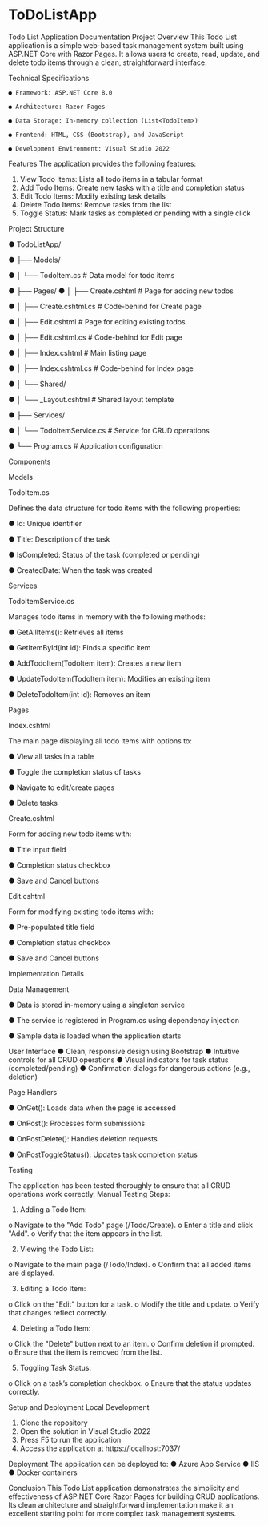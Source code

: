 # ToDoListApp
Todo List Application Documentation 
Project Overview 
This Todo List application is a simple web-based task management system built using ASP.NET Core with Razor Pages. It allows users to create, read, update, and delete todo items through a clean, straightforward interface. 

Technical Specifications 

    ● Framework: ASP.NET Core 8.0 
    
    ● Architecture: Razor Pages 
    
    ● Data Storage: In-memory collection (List<TodoItem>) 
    
    ● Frontend: HTML, CSS (Bootstrap), and JavaScript 
    
    ● Development Environment: Visual Studio 2022 
    
Features 
The application provides the following features: 
1.	View Todo Items: Lists all todo items in a tabular format 
2.	Add Todo Items: Create new tasks with a title and completion status 
3.	Edit Todo Items: Modify existing task details 
4.	Delete Todo Items: Remove tasks from the list 
5.	Toggle Status: Mark tasks as completed or pending with a single click
   
Project Structure 

●	TodoListApp/ 

●	├── Models/

●	│   └── TodoItem.cs            # Data model for todo items 

●	├── Pages/ 
●	│   ├── Create.cshtml          # Page for adding new todos 

●	│   ├── Create.cshtml.cs       # Code-behind for Create page 

●	│   ├── Edit.cshtml            # Page for editing existing todos 

●	│   ├── Edit.cshtml.cs         # Code-behind for Edit page 

●	│   ├── Index.cshtml           # Main listing page 

●	│   ├── Index.cshtml.cs        # Code-behind for Index page

●	│   └── Shared/

●	│       └── _Layout.cshtml     # Shared layout template

●	├── Services/

●	│   └── TodoItemService.cs     # Service for CRUD operations

●   └── Program.cs                 # Application configuration

 
Components 

Models 

TodoItem.cs 

Defines the data structure for todo items with the following properties: 

●	Id: Unique identifier 

●	Title: Description of the task 

●	IsCompleted: Status of the task (completed or pending) 

●	CreatedDate: When the task was created 


Services 

TodoItemService.cs 

Manages todo items in memory with the following methods: 

●	GetAllItems(): Retrieves all items 

●	GetItemById(int id): Finds a specific item 

●	AddTodoItem(TodoItem item): Creates a new item

●	UpdateTodoItem(TodoItem item): Modifies an existing item 

●	DeleteTodoItem(int id): Removes an item 


Pages 

Index.cshtml 

The main page displaying all todo items with options to:

●	View all tasks in a table 

●	Toggle the completion status of tasks 

●	Navigate to edit/create pages 

●	Delete tasks


Create.cshtml 

Form for adding new todo items with:

●	Title input field 

●	Completion status checkbox 

●	Save and Cancel buttons 


Edit.cshtml 

Form for modifying existing todo items with:

●	Pre-populated title field 

●	Completion status checkbox 

●	Save and Cancel buttons 


Implementation Details


Data Management 

●	Data is stored in-memory using a singleton service

●	The service is registered in Program.cs using dependency injection

●	Sample data is loaded when the application starts 


User Interface 
●	Clean, responsive design using Bootstrap 
●	Intuitive controls for all CRUD operations 
●	Visual indicators for task status (completed/pending) 
●	Confirmation dialogs for dangerous actions (e.g., deletion) 


Page Handlers 

●	OnGet(): Loads data when the page is accessed

●	OnPost(): Processes form submissions 

●	OnPostDelete(): Handles deletion requests 

●	OnPostToggleStatus(): Updates task completion status 



Testing

The application has been tested thoroughly to ensure that all CRUD operations work correctly.
Manual Testing Steps:

1.	Adding a Todo Item:
   
o	Navigate to the "Add Todo" page (/Todo/Create).
o	Enter a title and click "Add".
o	Verify that the item appears in the list.

2.	Viewing the Todo List:
   
o	Navigate to the main page (/Todo/Index).
o	Confirm that all added items are displayed.

3.	Editing a Todo Item:
   
o	Click on the "Edit" button for a task.
o	Modify the title and update.
o	Verify that changes reflect correctly.

4.	Deleting a Todo Item:
   
o	Click the "Delete" button next to an item.
o	Confirm deletion if prompted.
o	Ensure that the item is removed from the list.

5.	Toggling Task Status:
    
o	Click on a task’s completion checkbox.
o	Ensure that the status updates correctly.


Setup and Deployment 
Local Development 
1.	Clone the repository 
2.	Open the solution in Visual Studio 2022 
3.	Press F5 to run the application 
4.	Access the application at https://localhost:7037/
   
Deployment
The application can be deployed to: 
●	Azure App Service 
●	IIS 
●	Docker containers 

Conclusion 
This Todo List application demonstrates the simplicity and effectiveness of ASP.NET Core Razor Pages for building CRUD applications. Its clean architecture and straightforward implementation make it an excellent starting point for more complex task management systems. 
 
 
